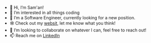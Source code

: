 - 👋 Hi, I’m Sam'an!
- 👀 I’m interested in all things coding
- 🌱 I’m a Software Engineer, currently looking for a new position.
- 🕸️ Check out my [websit](https://www.samankhaliq.com), let me know what you think!
- 💞️ I’m looking to collaborate on whatever I can, feel free to reach out!
- 📫 Reach me on [LinkedIn](https://www.linkedin.com/in/saman-khaliq/)

<!---
SamanKhaliq47/SamanKhaliq47 is a ✨ special ✨ repository because its `README.md` (this file) appears on your GitHub profile.
You can click the Preview link to take a look at your changes.
--->
